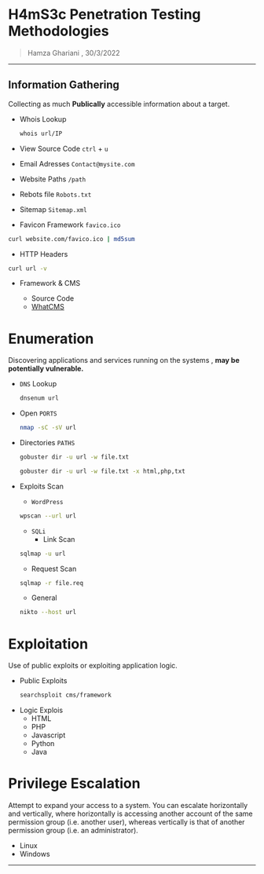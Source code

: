 # H4mS3c Penetration Testing Methodologies 

> Hamza Ghariani , 30/3/2022


****

## Information Gathering

Collecting as much **Publically** accessible information about a target.

* Whois Lookup
  
  ```bash
  whois url/IP
  ```

* View Source Code `ctrl` + `u`
* Email Adresses `Contact@mysite.com`
* Website Paths `/path`
* Rebots file `Robots.txt`
* Sitemap `Sitemap.xml`
* Favicon Framework `favico.ico`

```bash
curl website.com/favico.ico | md5sum
```
* HTTP Headers
```bash
curl url -v
```
- Framework & CMS
  
  * Source Code
  *  [WhatCMS](https://whatcms.org/)


# Enumeration

Discovering applications and services running on the systems , **may be potentially vulnerable.**

* `DNS` Lookup
  
  ```bash
  dnsenum url
  ```

* Open `PORTS`
    ```bash
    nmap -sC -sV url
    ```
* Directories  `PATHS`
  
  ```bash
  gobuster dir -u url -w file.txt
  ```
  ```bash
  gobuster dir -u url -w file.txt -x html,php,txt
  ```
- Exploits Scan
  
  * `WordPress`
  ```bash
  wpscan --url url
  ```
  - `SQLi`
    * Link Scan
  ```bash
  sqlmap -u url
  ```
    * Request Scan
    ```bash
    sqlmap -r file.req
    ```

  * General
  ```bash
  nikto --host url
  ```

# Exploitation

Use of public exploits or exploiting application logic.

* Public Exploits
  ```bash
  searchsploit cms/framework
  ```
- Logic Explois
  * HTML
  * PHP
  * Javascript
  * Python
  * Java

# Privilege Escalation

Attempt to expand your access to a system. You can escalate horizontally and vertically, where horizontally is accessing another account of the same permission group (i.e. another user), whereas vertically is that of another permission group (i.e. an administrator).

* Linux
* Windows

--------

